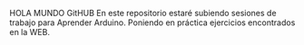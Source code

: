 HOLA MUNDO GitHUB
En este repositorio estaré subiendo sesiones de trabajo para Aprender Arduino.
Poniendo en práctica ejercicios encontrados en la WEB.
